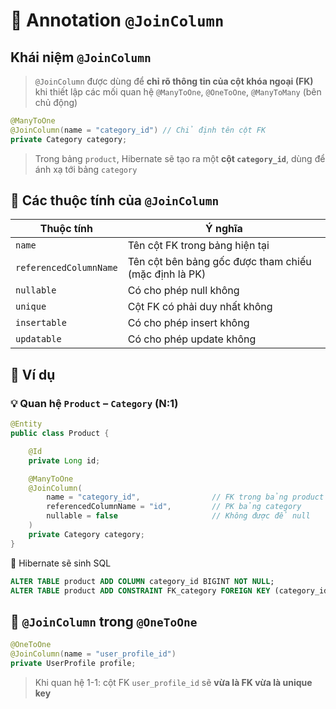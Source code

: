 # 🌱 Annotation **`@JoinColumn`**

## Khái niệm **`@JoinColumn`**

> `@JoinColumn` được dùng để **chỉ rõ thông tin của cột khóa ngoại (FK)** khi thiết lập các mối quan hệ `@ManyToOne`, `@OneToOne`, `@ManyToMany` (bên chủ động)

```java
@ManyToOne
@JoinColumn(name = "category_id") // Chỉ định tên cột FK
private Category category;
```

> Trong bảng `product`, Hibernate sẽ tạo ra một **cột `category_id`**, dùng để ánh xạ tới bảng `category`

## 🌵 Các thuộc tính của `@JoinColumn`

| Thuộc tính             | Ý nghĩa                                               |
| ---------------------- | ----------------------------------------------------- |
| `name`                 | Tên cột FK trong bảng hiện tại                        |
| `referencedColumnName` | Tên cột bên bảng gốc được tham chiếu (mặc định là PK) |
| `nullable`             | Có cho phép null không                                |
| `unique`               | Cột FK có phải duy nhất không                         |
| `insertable`           | Có cho phép insert không                              |
| `updatable`            | Có cho phép update không                              |

## 🍵 Ví dụ

### 💡 Quan hệ `Product` – `Category` (N:1)

```java
@Entity
public class Product {

    @Id
    private Long id;

    @ManyToOne
    @JoinColumn(
        name = "category_id",                // FK trong bảng product
        referencedColumnName = "id",         // PK bảng category
        nullable = false                     // Không được để null
    )
    private Category category;
}
```

📌 Hibernate sẽ sinh SQL

```sql
ALTER TABLE product ADD COLUMN category_id BIGINT NOT NULL;
ALTER TABLE product ADD CONSTRAINT FK_category FOREIGN KEY (category_id) REFERENCES category(id);
```

## 🥯 `@JoinColumn` trong `@OneToOne`

```java
@OneToOne
@JoinColumn(name = "user_profile_id")
private UserProfile profile;
```

> Khi quan hệ 1-1: cột FK `user_profile_id` sẽ **vừa là FK vừa là unique key**
